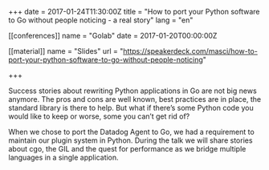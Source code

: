 +++
date = 2017-01-24T11:30:00Z
title = "How to port your Python software to Go without people noticing - a real story"
lang = "en"

[[conferences]]
name = "Golab"
date = 2017-01-20T00:00:00Z

[[material]]
name = "Slides"
url  = "https://speakerdeck.com/masci/how-to-port-your-python-software-to-go-without-people-noticing"

+++

Success stories about rewriting Python applications in Go are not big news anymore. 
The pros and cons are well known, best practices are in place, the standard library 
is there to help. But what if there’s some Python code you would like to keep or worse, 
some you can’t get rid of? 

When we chose to port the Datadog Agent to Go, we had a 
requirement to maintain our plugin system in Python. During the talk we will share 
stories about cgo, the GIL and the quest for performance as we bridge multiple languages 
in a single application.
